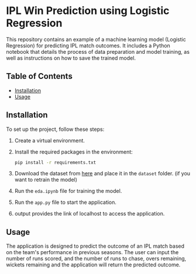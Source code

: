 # IPL Win Prediction using Logistic Regression

This repository contains an example of a machine learning model (Logistic Regression) for predicting IPL match outcomes. It includes a Python notebook that details the process of data preparation and model training, as well as instructions on how to save the trained model.

## Table of Contents

- [Installation](#installation)
- [Usage](#usage)

## Installation

To set up the project, follow these steps:

1. Create a virtual environment.
2. Install the required packages in the environment:

   ```bash
   pip install -r requirements.txt
3. Download the dataset from [here](https://www.kaggle.com/datasets/ramjidoolla/ipl-data-set) and place it in the `dataset` folder. (if you want to retrain the model)
4. Run the `eda.ipynb` file for training the model.
5. Run the `app.py` file to start the application.
6. output provides the link of localhost to access the application.

## Usage

The application is designed to predict the outcome of an IPL match based on the team's performance in previous seasons. The user can input the number of runs scored, and the number of runs to chase, overs remaining, wickets remaining and the application will return the predicted outcome.


